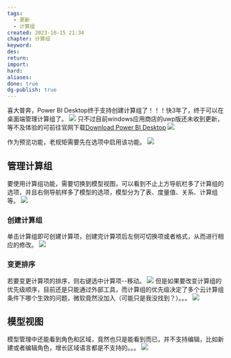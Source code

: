 ```yaml
---
tags:
  - 更新
  - 计算组
created: 2023-10-15 21:34
chapter: 计算组
keyword: 
des: 
return: 
import: 
hard: 
aliases: 
done: true
dg-publish: true
---
```

喜大普奔，Power BI Desktop终于支持创建计算组了！！！快3年了，终于可以在桌面端管理计算组了。
![](https://s2.loli.net/2023/10/15/wX91VpzmIENPxRb.png)
只不过目前windows应用商店的uwp版还未收到更新，等不及体验的可前往官网下载[Download Power BI Desktop](https://www.microsoft.com/zh-CN/download/details.aspx?id=58494)
![](https://s2.loli.net/2023/10/15/IsBnTdXqAbmOpZw.png)


作为预览功能，老规矩需要先在选项中启用该功能。
![](https://s2.loli.net/2023/10/15/grQHtUIJKwn7yhj.png)

## 管理计算组
要使用计算组功能，需要切换到模型视图，可以看到不止上方导航栏多了计算组的选项，并且右侧导航样多了模型的选项，模型分为了表、度量值、关系、计算组等。
![](https://s2.loli.net/2023/10/15/pTgLGaDsIju7Hly.png)

### 创建计算组
单击计算组即可创建计算项，创建完计算项后左侧可切换项或者格式，从而进行相应的修改。
![](https://s2.loli.net/2023/10/15/zdqTNF2IPjUgi9H.png)
### 变更排序
若要变更计算项的排序，则右键选中计算项--移动。
![](https://s2.loli.net/2023/10/15/6tNMaTdHnv5PZos.png)
但是如果要改变计算组的优先级顺序，目前还是只能通过外部工具，而计算组的优先级决定了多个云计算组条件下哪个生效的问题，微软竟然没加入（可能只是我没找到？）。。。
![](https://s2.loli.net/2023/10/15/45flzdIJBYWsU8k.png)

## 模型视图
模型管理中还能看到角色和区域，竟然也只是能看到而已，并不支持编辑，比如新建或者编辑角色，增长区域语言都是不支持的。。。
![](https://s2.loli.net/2023/10/15/gATWzCbUdMmrFnp.png)

